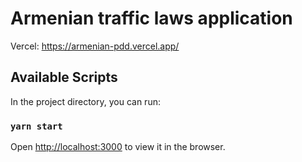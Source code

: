 # Armenian traffic laws application

Vercel: https://armenian-pdd.vercel.app/

## Available Scripts

In the project directory, you can run:

### `yarn start`
Open [http://localhost:3000](http://localhost:3000) to view it in the browser.
